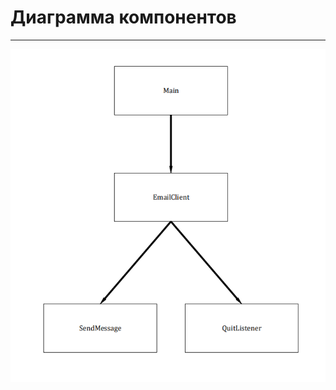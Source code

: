 # Диаграмма компонентов
---

![Диаграмма классов](https://github.com/Sergey2421/TRITPO_LABS/blob/main/Documents/System%20project/Classes/%D0%94%D0%B8%D0%B0%D0%B3%D1%80%D0%B0%D0%BC%D0%BC%D0%B0%20%D0%BA%D0%BB%D0%B0%D1%81%D1%81%D0%BE%D0%B2.png)
